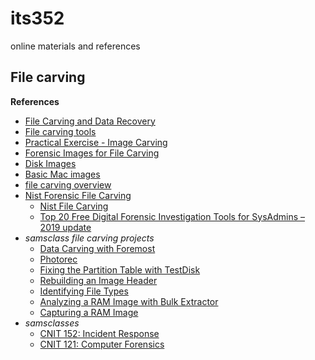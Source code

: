 # its352
online materials and references

## File carving





**References**
* [File Carving and Data Recovery](https://linuxhint.com/file_carving_techniques_tools/)
* [File carving tools](https://linuxhint.com/file_carving_tools_linux/)
* [Practical Exercise - Image Carving](http://www.thehexninja.com/2017/12/practical-exercise-image-carving.html)
* [Forensic Images for File Carving](https://www.cfreds.nist.gov/FileCarving/index.html)
* [Disk Images](https://digitalcorpora.org/corpora/disk-images)
* [Basic Mac images](https://www.cfreds.nist.gov/v2/Basic_Mac_Image.html)
* [file carving overview](https://digital-forensics.sans.org/summit-archives/2010/eu-digital-forensics-incident-response-summit-bas-kloet-advanced-file-carving.pdf)
* [Nist Forensic File Carving](https://www.nist.gov/itl/ssd/software-quality-group/computer-forensics-tool-testing-program-cftt/cftt-technical-0)
  * [Nist File Carving](https://toolcatalog.nist.gov/taxonomy/index.php?ff_id=9)
  * [Top 20 Free Digital Forensic Investigation Tools for SysAdmins – 2019 update](https://techtalk.gfi.com/top-20-free-digital-forensic-investigation-tools-for-sysadmins/)
* _samsclass file carving projects_
  * [Data Carving with Foremost](https://samsclass.info/121/proj/p6-fore.htm)
  * [Photorec](https://samsclass.info/121/proj/F8photorec.htm)
  * [Fixing the Partition Table with TestDisk](https://samsclass.info/121/proj/p9-testdisk.htm)
  * [Rebuilding an Image Header](https://samsclass.info/121/proj/F9imghdr.htm)
  * [Identifying File Types](https://samsclass.info/121/proj/F10-filetype.htm)
  * [Analyzing a RAM Image with Bulk Extractor](https://samsclass.info/121/proj/p3-Bulk.htm)
  * [Capturing a RAM Image](https://samsclass.info/121/proj/p2-RAM-Img.htm)
* _samsclasses_
  * [CNIT 152: Incident Response](https://samsclass.info/152/152_Sum18.shtml)
  * [CNIT 121: Computer Forensics](https://samsclass.info/121/121_F16.shtml)
